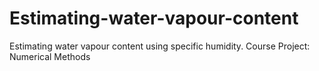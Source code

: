 # Estimating-water-vapour-content
Estimating water vapour content using specific humidity.
Course Project: Numerical Methods
